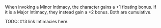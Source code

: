 When invoking a Minor Intimacy, the character gains a +1 floating bonus. If it is a Major Intimacy, they instead gain a +2 bonus. Both are cumulative.

TODO: #13 link Intimacies here.